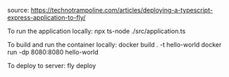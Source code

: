 source: https://technotrampoline.com/articles/deploying-a-typescript-express-application-to-fly/

To run the application locally:
npx ts-node ./src/application.ts

To build and run the container locally:
docker build . -t hello-world
docker run -dp 8080:8080 hello-world

To deploy to server:
fly deploy